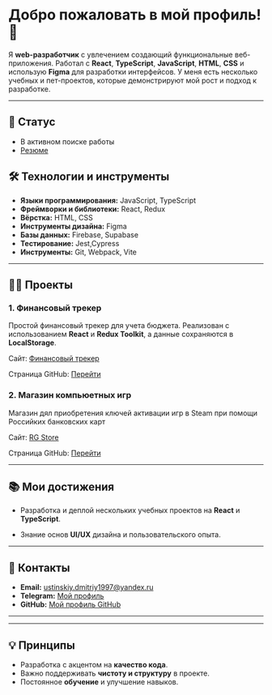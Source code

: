 # Добро пожаловать в мой профиль! 👋

Я **web-разработчик** с увлечением создающий функциональные веб-приложения. Работал с **React**, **TypeScript**, **JavaScript**, **HTML**, **CSS** и использую **Figma** для разработки интерфейсов. У меня есть несколько учебных и пет-проектов, которые демонстрируют мой рост и подход к разработке.

---

## 💼 Статус
- В активном поиске работы
- [Резюме](https://hh.ru/resume/71b28013ff0e4737c00039ed1f6930514b7751)

## 🛠️ Технологии и инструменты

- **Языки программирования:** JavaScript, TypeScript
- **Фреймворки и библиотеки:** React, Redux
- **Вёрстка:** HTML, CSS
- **Инструменты дизайна:** Figma
- **Базы данных:** Firebase, Supabase
- **Тестирование:** Jest,Cypress
- **Инструменты:** Git, Webpack, Vite

---

## 🧑‍💻 Проекты

### 1. Финансовый трекер
Простой финансовый трекер для учета бюджета. Реализован с использованием **React** и **Redux Toolkit**, а данные сохраняются в **LocalStorage**.

Сайт: [Финансовый трекер](https://my-finance-delta-three.vercel.app/)

Страница GitHub: [Перейти](https://github.com/UstinskiyDmitriy/my-finance)

### 2. Магазин компьюетных игр
Магазин дял приобретения ключей активации игр в Steam при помощи Российких банковских карт

Сайт: [RG Store](https://game-shop-sandy.vercel.app/)

Страница GitHub: [Перейти](https://github.com/UstinskiyDmitriy/game-store)

---

## 📚 Мои достижения

- Разработка и деплой нескольких учебных проектов на **React** и **TypeScript**.

- Знание основ **UI/UX** дизайна и пользовательского опыта.

---

## 💬 Контакты

- **Email:** ustinskiy.dmitriy1997@yandex.ru
- **Telegram:** [Мой профиль](https://t.me/marpol03)
- **GitHub:** [Мой профиль GitHub](https://github.com/UstinskiyDmitriy)

---

---

## 💡 Принципы

- Разработка с акцентом на **качество кода**.
- Важно поддерживать **чистоту и структуру** в проекте.
- Постоянное **обучение** и улучшение навыков.

